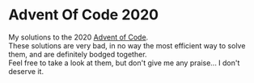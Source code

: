 # Advent Of Code 2020

My solutions to the 2020 [Advent of Code](https://adventofcode.com).  
These solutions are very bad, in no way the most efficient way to solve them, and are definitely bodged together.  
Feel free to take a look at them, but don't give me any praise... I don't deserve it.
